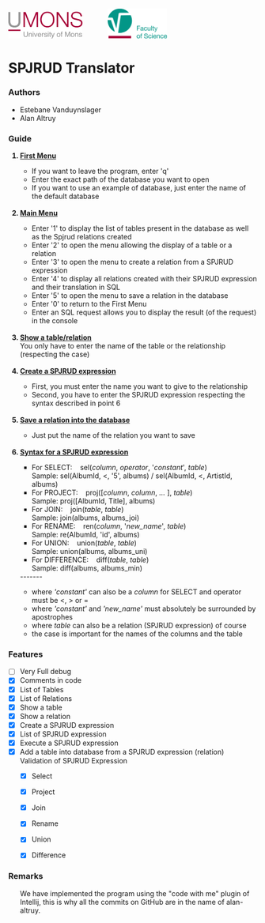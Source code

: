<p>
    <img src="./resources/umons.png" width="150" alt="UMONS Logo">
        &nbsp&nbsp&nbsp&nbsp&nbsp&nbsp&nbsp&nbsp&nbsp&nbsp&nbsp
    <img src="./resources/umons-fs.png" width="120" alt="UMONS Logo">
</p>

# SPJRUD Translator

### Authors

- Estebane Vanduynslager
- Alan Altruy

### Guide
<ol>
    <b><u><li>First Menu</li></u></b>
      <ul>
      <li>If you want to leave the program, enter 'q'</li>
      <li>Enter the exact path of the database you want to open</li>
      <li>If you want to use an example of database, just enter the name of the default database</li>
      </ul>
    <br><b><u><li>Main Menu</li></u></b>
      <ul>
      <li>Enter '1' to display the list of tables present in the database as well as the Spjrud relations created</li>
      <li>Enter '2' to open the menu allowing the display of a table or a relation</li>
      <li>Enter '3' to open the menu to create a relation from a SPJRUD expression</li>
      <li>Enter '4' to display all relations created with their SPJRUD expression and their translation in SQL</li>
      <li>Enter '5' to open the menu to save a relation in the database</li>
      <li>Enter '0' to return to the First Menu</li>
      <li>Enter an SQL request allows you to display the result (of the request) in the console</li>
      </ul>
    <br><b><u><li>Show a table/relation</li></u></b>
      <h7>You only have to enter the name of the table or the relationship (respecting the case)</h7>
    <br><br><b><u><li>Create a SPJRUD expression</li></u></b>
      <ul>
        <li>First, you must enter the name you want to give to the relationship</li>
        <li>Second, you have to enter the SPJRUD expression respecting the syntax described in point 6</li>
      </ul>
    <br><b><u><li>Save a relation into the database</li></u></b>
      <ul>
        <li>Just put the name of the relation you want to save</li>
      </ul>
    <br><b><u><li>Syntax for a SPJRUD expression</li></u></b>
      <ul type="square">
      <li>For SELECT: &nbsp;&nbsp; sel(<i>column</i>, <i>operator</i>, '<i>constant</i>', <i>table</i>)
      <br> Sample: sel(AlbumId, <, '5', albums) / sel(AlbumId, <, ArtistId, albums)
      <li>For PROJECT: &nbsp;&nbsp; proj([<i>column</i>, <i>column</i>, <i>...</i> ], <i>table</i>)
      <br> Sample: proj([AlbumId, Title], albums)
      <li>For JOIN: &nbsp;&nbsp; join(<i>table</i>, <i>table</i>)
      <br> Sample: join(albums, albums_joi)
      <li>For RENAME: &nbsp;&nbsp; ren(<i>column</i>, '<i>new_name</i>', <i>table</i>)
      <br> Sample: re(AlbumId, 'id', albums)
      <li>For UNION: &nbsp;&nbsp; union(<i>table</i>, <i>table</i>)
      <br> Sample: union(albums, albums_uni)
      <li>For DIFFERENCE: &nbsp;&nbsp; diff(<i>table</i>, <i>table</i>)
      <br> Sample: diff(albums, albums_min)
      </ul>
      -------
      <ul class="list">
      <li>where <i>'constant'</i> can also be a <i>column</i> for SELECT and operator must be <, > or =
      <li>where <i>'constant'</i> and <i>'new_name'</i> must absolutely be surrounded by apostrophes
      <li>where <i>table</i> can also be a relation (SPJRUD expression) of course
      <li>the case is important for the names of the columns and the table</li>
      </ul>
</ol>

### Features

- [ ] Very Full debug
- [x] Comments in code
- [x] List of Tables
- [x] List of Relations
- [x] Show a table
- [x] Show a relation
- [x] Create a SPJRUD expression
- [x] List of SPJRUD expression
- [x] Execute a SPJRUD expression
- [x] Add a table into database from a SPJRUD expression (relation)
<br>Validation of SPJRUD Expression
  - [x] Select
  - [x] Project
  - [X] Join
  - [x] Rename
  - [x] Union
  - [x] Difference



### Remarks
<ul>
    We have implemented the program using the "code with me" plugin of Intellij,
    this is why all the commits on GitHub are in the name of alan-altruy.
</ul>
